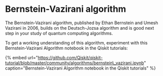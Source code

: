 # Bernstein-Vazirani algorithm

The Bernstein-Vazirani algorithm, published by Ethan Bernstein and Umesh Vazirani in 2006, builds on the Deutsch-Jozsa algorithm and is good next step in your study of quantum computing algorithms.

To get a working understanding of this algorithm, experiment with this Bernstein-Vazirani Algorithm notebook in the Qiskit tutorials:

{% embed url="https://github.com/Qiskit/qiskit-tutorial/blob/master/community/algorithms/bernstein\_vazirani.ipynb" caption="Bernstein-Vazirani Algorithm notebook in the Qiskit tutorials" %}

